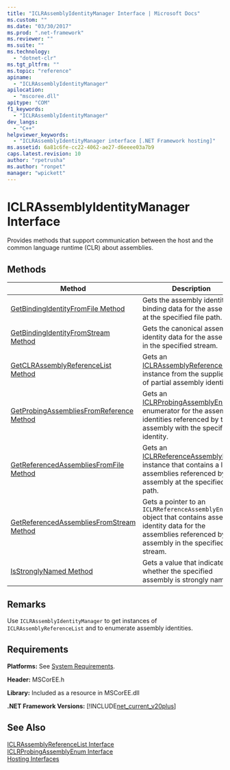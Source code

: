```yaml
---
title: "ICLRAssemblyIdentityManager Interface | Microsoft Docs"
ms.custom: ""
ms.date: "03/30/2017"
ms.prod: ".net-framework"
ms.reviewer: ""
ms.suite: ""
ms.technology: 
  - "dotnet-clr"
ms.tgt_pltfrm: ""
ms.topic: "reference"
apiname: 
  - "ICLRAssemblyIdentityManager"
apilocation: 
  - "mscoree.dll"
apitype: "COM"
f1_keywords: 
  - "ICLRAssemblyIdentityManager"
dev_langs: 
  - "C++"
helpviewer_keywords: 
  - "ICLRAssemblyIdentityManager interface [.NET Framework hosting]"
ms.assetid: 6a81c6fe-cc22-4062-ae27-d6eeee03a7b9
caps.latest.revision: 10
author: "rpetrusha"
ms.author: "ronpet"
manager: "wpickett"
---
```

# ICLRAssemblyIdentityManager Interface
Provides methods that support communication between the host and the common language runtime (CLR) about assemblies.  
  
## Methods  
  
|Method|Description|  
|------------|-----------------|  
|[GetBindingIdentityFromFile Method](../../../../docs/framework/unmanaged-api/hosting/iclrassemblyidentitymanager-getbindingidentityfromfile-method.md)|Gets the assembly identity binding data for the assembly at the specified file path.|  
|[GetBindingIdentityFromStream Method](../../../../docs/framework/unmanaged-api/hosting/iclrassemblyidentitymanager-getbindingidentityfromstream-method.md)|Gets the canonical assembly identity data for the assembly in the specified stream.|  
|[GetCLRAssemblyReferenceList Method](../../../../docs/framework/unmanaged-api/hosting/iclrassemblyidentitymanager-getclrassemblyreferencelist-method.md)|Gets an [ICLRAssemblyReferenceList](../../../../docs/framework/unmanaged-api/hosting/iclrassemblyreferencelist-interface.md) instance from the supplied list of partial assembly identities.|  
|[GetProbingAssembliesFromReference Method](../../../../docs/framework/unmanaged-api/hosting/iclrassemblyidentitymanager-getprobingassembliesfromreference-method.md)|Gets an [ICLRProbingAssemblyEnum](../../../../docs/framework/unmanaged-api/hosting/iclrprobingassemblyenum-interface.md) enumerator for the assembly identities referenced by the assembly with the specified identity.|  
|[GetReferencedAssembliesFromFile Method](../../../../docs/framework/unmanaged-api/hosting/iclrassemblyidentitymanager-getreferencedassembliesfromfile-method.md)|Gets an [ICLRReferenceAssemblyEnum](../../../../docs/framework/unmanaged-api/hosting/iclrreferenceassemblyenum-interface.md) instance that contains a list of assemblies referenced by the assembly at the specified file path.|  
|[GetReferencedAssembliesFromStream Method](../../../../docs/framework/unmanaged-api/hosting/iclrassemblyidentitymanager-getreferencedassembliesfromstream-method.md)|Gets a pointer to an `ICLRReferenceAssemblyEnum` object that contains assembly identity data for the assemblies referenced by the assembly in the specified stream.|  
|[IsStronglyNamed Method](../../../../docs/framework/unmanaged-api/hosting/iclrassemblyidentitymanager-isstronglynamed-method.md)|Gets a value that indicates whether the specified assembly is strongly named.|  
  
## Remarks  
 Use `ICLRAssemblyIdentityManager` to get instances of `ICLRAssemblyReferenceList` and to enumerate assembly identities.  
  
## Requirements  
 **Platforms:** See [System Requirements](../../../../docs/framework/get-started/system-requirements.md).  
  
 **Header:** MSCorEE.h  
  
 **Library:** Included as a resource in MSCorEE.dll  
  
 **.NET Framework Versions:** [!INCLUDE[net_current_v20plus](../../../../includes/net-current-v20plus-md.md)]  
  
## See Also  
 [ICLRAssemblyReferenceList Interface](../../../../docs/framework/unmanaged-api/hosting/iclrassemblyreferencelist-interface.md)   
 [ICLRProbingAssemblyEnum Interface](../../../../docs/framework/unmanaged-api/hosting/iclrprobingassemblyenum-interface.md)   
 [Hosting Interfaces](../../../../docs/framework/unmanaged-api/hosting/hosting-interfaces.md)
